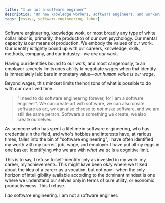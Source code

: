 ```yaml
---
title: "I am not a software engineer"
description: "On how knowledge workers, software engineers, and workers more generally produce personal identities coupled to the production of surplus value"
tags: [essays, software-engineering, labor]
---
```


Software engineering, knowledge work, or most broadly any type of white collar labor is, primarily, the production of our own psychology.
Our mental capacity _is_ our means of production.
We embody the values of our work.
Our identity is tightly bound up with our careers, knowledge, skills, methods, company, and our industry—_we are our work_.

Having our identities bound to our work, and most dangerously,
to an employer severely limits ones ability to negotiate wages when that identity is immediately laid bare in monetary value—_our human value is our wage_.

Beyond wages, this mindset limits the horizons of what is possible to do with our own lived time.

> "I need to do software engineering forever, for I am a software engineer".
We can create art with software, we can also create software as art, we can also choose to _not_ make software,
and we are still the same person.
Software is something we create; we also create ourselves.

As someone who has spent a lifetime in software engineering, who has credentials in the field, and who's hobbies and interests have,
at various times, fallen into the bin of "software engineering",
I have often identified my worth with my current job, wage, and employer.
I have put all my eggs in one basket.
Identifying who we are with _what we do_ is a cognitive limit.

This is to say, I refuse to self-identify only as invested in my work, my career,
my achievements. This might have been okay where we talked about the idea of a career
as a vocation, but not now—when the only horizon of intelligibility available according
to the dominant mindset is one where we understand our selves only in terms of pure
utility, or economic productiveness. This I refuse.

I _do_ software engineering. I am not a software engineer.
